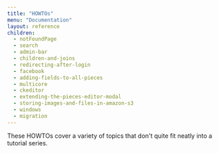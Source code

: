 ```yaml
---
title: "HOWTOs"
menu: "Documentation"
layout: reference
children:
  - notFoundPage
  - search
  - admin-bar
  - children-and-joins
  - redirecting-after-login
  - facebook
  - adding-fields-to-all-pieces
  - multicore
  - ckeditor
  - extending-the-pieces-editor-modal
  - storing-images-and-files-in-amazon-s3
  - windows
  - migration
---
```


These HOWTOs cover a variety of topics that don't quite fit neatly into a tutorial series.
